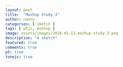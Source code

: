 ```yaml
---
layout: post
title:  "Mashup Study 3"
author: naoto
categories: [ sketch ]
tags: [ p5js, mashup ]
image: assets/images/2020-01-13-mashup-study-3.png
description: "A sketch"
featured: true
comments: true
p5: true
tonejs: true
---
```


<div id = "p5sketch">
  <!-- p5 instance will be created here -->
</div>


<script>
const width = 400;
const height = 400;

class Drawer {
  constructor({ f, args }) {
    this.f = f;
    if (args == undefined) {
      args = {}
    }
    if (args.col == undefined) {
      args.col = { bg: Math.floor(Math.random() * 5), fg: Math.floor(Math.random() * 5) };
      if (args.col.bg == args.col.fg) args.col.fg = (args.col.fg + 1) % 5;
    }
    if (args.sides == undefined) {
      args.sides = Math.floor(Math.random() * 5);
      args.r0 = Math.random();
      args.r1 = Math.random();
    }
    this.args = args;
  }
  draw({ pg }) {
    pg.push();
    if (this.args.wipe != undefined) {
      this.args.tw = myp5.constrain((t - this.args.wipe.bangT) / this.args.wipe.bangDur, 0, 1);
      this.args.bangParam = this.args.wipe.bangParam;
    }
    this.f(pg, this.args);
    pg.pop();
  }
}

class WipeGraphics {
  constructor({ p, pgF, pgB }) {
    this.p = p;
    this.pgF = pgF == undefined ? p.createGraphics(width, height) : pgF;
    this.pgB = pgB == undefined ? p.createGraphics(width, height) : pgB;
    this.pgMask = p.createGraphics(width, height);
    this.pgMaskInv = p.createGraphics(width, height);
    this.pgbF = p.createGraphics(width, height);
    this.pgbB = p.createGraphics(width, height);

    this.bangT = 0;
    this.bangDur = 0.75;
    this.bangCycle = 0;
    this.bangParam = 0;
  }

  bang({ t, next, wipe }) {
    this.foreDraw = this.backDraw;
    this.backDraw = next;
    this.wipeDraw = wipe;
    this.bangT = t;
    this.bangCycle = (this.bangCycle + 1) % 2;
    this.bangParam = Math.floor(Math.random() * 4);
  }

  update() {
    let p = this.p;

    // setColorMode = 0;
    // this.backDraw.draw({ pg: this.pgB });
    // this.foreDraw.draw({ pg: this.pgF });
    // setColorMode = 2;
    // this.wipeDraw.draw({ pg: this.pgMask });
    // setColorMode = 0;

    this.pgbB.blendMode(p.BLEND);
    this.pgbB.background(0);
    this.pgbB.image(this.pgB, 0, 0);
    this.pgbB.blendMode(p.MULTIPLY);
    this.pgbB.image(this.pgMask, 0, 0);

    this.pgMaskInv.image(this.pgMask, 0, 0);
    this.pgMaskInv.filter(myp5.INVERT);

    this.pgbF.push();
    this.pgbF.blendMode(p.BLEND);
    this.pgbF.background(0);
    this.pgbF.image(this.pgF, 0, 0);
    this.pgbF.blendMode(p.MULTIPLY);
    this.pgbF.image(this.pgMaskInv, 0, 0);
  }

  draw({ pg }) {
    let p = this.p;

    pg.image(this.pgbB, 0, 0);
    pg.blendMode(p.ADD);
    pg.image(this.pgbF, 0, 0);
    pg.blendMode(p.BLEND);
  }
}

const wipeDraws = [
  (pg, args) => { // stripes
    let { tw, bangParam } = args;
    setColor(pg, 'background', 0);
    pg.translate(pg.width / 2, pg.height / 2);
    pg.noStroke();
    setColor(pg, 'fill', 2);
    let n = bangParam;
    let r = pg.width / 1.4 / n;
    pg.rectMode(myp5.CENTER);
    for (let i = -n; i <= n; i++) {
      pg.rect(i * r, 0, myp5.lerp(0, r, EasingFunctions.easeInOutCubic(tw)), pg.height * 2);
    }
  },
  (pg, args) => { // circle expand
    let { tw, bangParam } = args;
    setColor(pg, 'background', 0);
    pg.translate(pg.width / 2, pg.height / 2);
    pg.noStroke();
    setColor(pg, 'fill', 2);
    let n = bangParam;
    let r = myp5.lerp(0, pg.width * 1.42, EasingFunctions.easeInOutCubic(tw)) / (n * 2 + 1) * 2;
    for (let i = -n; i <= n; i++) {
      for (let j = -n; j <= n; j++) {
        pg.ellipse(pg.width / 2 / n * j, pg.width / 2 / n * i, r);
      }
    }
  },
  (pg, args) => { // shape expand
    let { tw, bangParam } = args;
    setColor(pg, 'background', 0);
    pg.translate(pg.width / 2, pg.height / 2);
    pg.noStroke();
    setColor(pg, 'fill', 2);
    let n = bangParam + 3;
    let r = myp5.lerp(0, pg.width * 1.42, EasingFunctions.easeInOutCubic(tw));
    pg.beginShape();
    for (let i = 0; i <= n; i++) {
      let theta = i / n * Math.PI * 2 - Math.PI / 2;
      let x = r * Math.cos(theta);
      let y = r * Math.sin(theta);
      pg.vertex(x, y);
    }
    pg.endShape(myp5.CLOSE);
  },
  (pg, args) => { // clock wipe
    let { tw, bangParam } = args;
    setColor(pg, 'background', 0);
    pg.translate(pg.width / 2, pg.height / 2);
    pg.noStroke();
    setColor(pg, 'fill', 2);
    let rate = EasingFunctions.easeInOutCubic(tw);
    let n = 128;
    let r = pg.width;
    pg.beginShape();
    pg.vertex(0, 0);
    let sign = bangParam % 2 == 0 ? -1 : 1;
    for (let i = 0; i <= n; i++) {
      let theta = sign * i / n * Math.PI * 2 * rate - Math.PI / 2;
      let x = r * Math.cos(theta);
      let y = r * Math.sin(theta);
      pg.vertex(x, y);
    }
    pg.vertex(0, 0);
    pg.endShape();
  },
  (pg, args) => { // horizontal box push
    let w = args.wipe;
    const tw = myp5.constrain((t - w.bangT) / w.bangDur, 0, 1);
    setColor(pg, 'background', 0);
    pg.noStroke();
    setColor(pg, 'fill', 2);
    pg.translate(pg.width / 2, pg.height / 2);
    pg.rotate(w.bangParam / 2 * Math.PI);
    pg.translate(-pg.width / 2, -pg.height / 2);
    let r = myp5.lerp(0, pg.width, EasingFunctions.easeInOutCubic(tw));
    pg.rect(0, 0, r, pg.height);
  },
];

WotC = {
  circleCnt: 0, vertexCnt: 0,
  MAX_CIRCLE_CNT: 500,
  MIN_CIRCLE_CNT: 100,
  MAX_VERTEX_CNT: 30,
  MIN_VERTEX_CNT: 3,

  getCenterByTheta: (theta, time, scale) => {
    let p = myp5;
    let direction = p.createVector(Math.cos(theta), Math.sin(theta));
    let distance = 0.6 + 0.2 * Math.cos(theta * 6.0 + Math.cos(theta * 8.0 + time));
    let circleCenter = direction.mult(distance * scale);
    return circleCenter;
  },

  getSizeByTheta: (theta, time, scale) => {
    let offset = 0.2 + 0.12 * Math.cos(theta * 9.0 - time * 2.0);
    let circleSize = scale * offset;
    return circleSize;
  },

  getColorByTheta: (theta, time) => {
    let p = myp5;
    let th = 8.0 * theta + time * 2.0;
    let r = 0.6 + 0.4 * Math.cos(th),
      g = 0.6 + 0.4 * Math.cos(th - Math.PI / 3),
      b = 0.6 + 0.4 * Math.cos(th - Math.PI * 2.0 / 3.0),
      alpha = p.map(WotC.circleCnt, WotC.MIN_CIRCLE_CNT, WotC.MAX_CIRCLE_CNT, 150, 100);
    return p.color(r * 255, g * 255, b * 255, alpha);
  }
}

PF = {
  circle: 200,
  rot: 0,
  col: 0,
  freq: 0.000005,
  cont: 0,
  r: 0
}


Blobs = {
  handle_len_rate: 3,
  maxDistance: 200,
  circlePaths: [],
  connections: [],

  setup: () => {
    //generate circles
    for (var i = 0; i < 10; i++) {
      Blobs.circlePaths.push({
        position: myp5.createVector(myp5.random(width), myp5.random(height)),
        radius: i == 0 ? 120 : myp5.random(100, 120),
        vel: myp5.createVector(myp5.random(-2, 2), myp5.random(-2, 2))
      });
    }
    Blobs.circlePaths[0].radius = 250*0.4;
  },

  metaball: (ball1, ball2, v, handle_len_rate, maxDistance) => {
    var radius1 = ball1.radius / 2;
    var radius2 = ball2.radius / 2;
    var center1 = ball1.position;
    var center2 = ball2.position;
    var d = center1.dist(center2);
    var u1 = 0;
    var u2 = 0;
    if (d > maxDistance || d <= Math.abs(radius1 - radius2)) {
      return;
    } else if (d < radius1 + radius2) {
      // case circles are overlapping
      u1 = Math.acos((radius1 * radius1 + d * d - radius2 * radius2) / (2 * radius1 * d));
      u2 = Math.acos((radius2 * radius2 + d * d - radius1 * radius1) / (2 * radius2 * d));
    }
    var angle1 = Math.atan2(center2.y - center1.y, center2.x - center1.x);
    var angle2 = Math.acos((radius1 - radius2) / d);
    var angle1a = angle1 + u1 + (angle2 - u1) * v;
    var angle1b = angle1 - u1 - (angle2 - u1) * v;
    var angle2a = angle1 + Math.PI - u2 - (Math.PI - u2 - angle2) * v;
    var angle2b = angle1 - Math.PI + u2 + (Math.PI - u2 - angle2) * v;
    var p1a = p5.Vector.add(center1, p5.Vector.fromAngle(angle1a, radius1));
    var p1b = p5.Vector.add(center1, p5.Vector.fromAngle(angle1b, radius1));
    var p2a = p5.Vector.add(center2, p5.Vector.fromAngle(angle2a, radius2));
    var p2b = p5.Vector.add(center2, p5.Vector.fromAngle(angle2b, radius2));
    // define handle length by the distance between
    // both ends of the curve to draw
    var d2 = Math.min(v * handle_len_rate, myp5.dist(p1a.x, p1a.y, p2a.x, p2a.y) / (radius1 + radius2));
    // case circles are overlapping:
    d2 *= Math.min(1, d * 2 / (radius1 + radius2));
    radius1 *= d2;
    radius2 *= d2;
    var path = {
      segments: [p1a, p2a, p2b, p1b],
      handles: [
        p5.Vector.fromAngle(angle1a - Math.PI/2, radius1),
        p5.Vector.fromAngle(angle2a + Math.PI/2, radius2),
        p5.Vector.fromAngle(angle2b - Math.PI/2, radius2),
        p5.Vector.fromAngle(angle1b + Math.PI/2, radius1)
      ]
    };
    return path;
  }
}

const solidDraws = [
  (pg, args) => {
    // Waltz of the Circles by MiniPear
    // https://www.openprocessing.org/sketch/748916
    let { r0, r1 } = args;
    let p = myp5;
    pg.push();
    pg.background(0);
    pg.translate(pg.width / 2, pg.height / 2);

    WotC.circleCnt = p.int(p.map(r0, 0, 1, WotC.MAX_CIRCLE_CNT, WotC.MIN_CIRCLE_CNT));
    WotC.vertexCnt = p.int(p.map(r1, 0, 1, WotC.MAX_VERTEX_CNT, WotC.MIN_VERTEX_CNT));

    for (let ci = 0; ci < WotC.circleCnt; ci++) {
      let time = p.frameCount / 20;
      let thetaC = p.map(ci, 0, WotC.circleCnt, 0, p.TAU);
      let scale = pg.width / 7 * 3;

      let circleCenter = WotC.getCenterByTheta(thetaC, time, scale);
      let circleSize = WotC.getSizeByTheta(thetaC, time, scale);
      let c = WotC.getColorByTheta(thetaC, time);

      pg.stroke(c);
      pg.noFill();
      if (WotC.vertexCnt > 20) {
        pg.ellipse(circleCenter.x, circleCenter.y, circleSize * 2);
      } else {
        pg.beginShape();
        for (let vi = 0; vi < WotC.vertexCnt; vi++) {
          let thetaV = p.map(vi, 0, WotC.vertexCnt, 0, p.TAU);
          let x = circleCenter.x + Math.cos(thetaV) * circleSize;
          let y = circleCenter.y + Math.sin(thetaV) * circleSize;
          pg.vertex(x, y);
        }
        pg.endShape(p.CLOSE);
      }
    }
    pg.pop();
  },
  (pg, args) => {
    // particleFlow by yasai
    // https://www.openprocessing.org/sketch/422446
    let p = myp5;
    pg.background(0);
    pg.translate(width / 2, height / 2);
    pg.rotate(p.radians(PF.rot));

    pg.ellipseMode(p.RADIUS);
    for (let i = 0; i < 500; i++) {
      PF.circle = width / 3 + width / 6 * 0.5 * Math.sin(p.millis() * PF.freq * i);
      PF.col = p.map(PF.circle, 150, 250, 255, 60);
      PF.r = p.map(PF.circle, 150 / 600 * width, 250 / 600 * width, 5, 2) / 600 * width;
      pg.fill(PF.col, 0, 74);
      pg.noStroke();
      pg.ellipse(PF.circle * Math.cos(i), PF.circle * Math.sin(i), PF.r, PF.r);
      PF.rot = PF.rot + 0.00005;
    }
  },
  (pg, args) => {
    // My Sketch by Mara@website.com
    // https://www.openprocessing.org/sketch/757327
    let p = myp5;
    pg.background(0);
    pg.fill(255);
    pg.noStroke();

    if (Blobs.circlePaths.length == 0) {
      Blobs.setup();
    }
    //draw circles
    Blobs.circlePaths.forEach((circle, index) => {
      with (circle) {
        if (index == 0 && false) {
          position.x = p.mouseX;
          position.y = p.mouseY;
        } else {
          position.add(vel);
          if (position.x > width) position.x = position.x - width;
          else if (position.x < 0) position.x = width - position.x;
          if (position.y > height) position.y = position.y - height;
          else if (position.y < 0) position.y = height - position.y;
        }
        pg.ellipse(position.x, position.y, radius, radius)
      }
    })

    //generate connections
    Blobs.connections.length = 0;
    for (var i = 0, l = Blobs.circlePaths.length; i < l; i++) {
      for (var j = i - 1; j >= 0; j--) {
        var path = Blobs.metaball(Blobs.circlePaths[i], Blobs.circlePaths[j], 0.5, Blobs.handle_len_rate, Blobs.maxDistance);
        if (path) {
          Blobs.connections.push(path);
        }
      }
    }

    //draw connections
    Blobs.connections.forEach(path => {
      pg.beginShape();
      for (var j = 0; j < 4; j++) {
        if (j == 0) pg.vertex(path.segments[j].x, path.segments[j].y);
        else if (j % 2 != 0) {
          pg.vertex(path.segments[(j + 1) % 4].x, path.segments[(j + 1) % 4].y);
        }
        if (j % 2 != 0) continue;
        pg.bezierVertex(
          path.segments[j].x + path.handles[j].x, path.segments[j].y + path.handles[j].y,
          path.segments[(j + 1) % 4].x + path.handles[(j + 1) % 4].x, path.segments[(j + 1) % 4].y + path.handles[(j + 1) % 4].y,
          path.segments[(j + 1) % 4].x, path.segments[(j + 1) % 4].y
        );
      }
      pg.endShape();
    })
  }
];

let t = 0;

let s = (p) => {
  let wipe0;

  p.setup = () => {
    p.createCanvas(400, 400);
    // p.createLoop({duration:1, framesPerSecond: 30, gif: { fileName: "instanceMode.gif" } })
    p.frameRate(30);

    wipe0 = new WipeGraphics({ p });
    wipe0.foreDraw = new Drawer({ f: solidDraws[0] });
    wipe0.backDraw = new Drawer({ f: solidDraws[1] });
    wipe0.wipeDraw = new Drawer({ f: solidDraws[2], args: { wipe: wipe0 } });
  }

  p.draw = () => {
    t = p.millis() * 0.001;

    wipe0.pgMask = blobCanvas;
    wipe0.pgF = noiseCanvas;
    wipe0.pgB = rainCanvas;
    wipe0.update();
    wipe0.draw({ pg: p });
  }

}

let myp5 = new p5(s, document.getElementById('p5sketch'));

let yoff = 0.0;
let blobCanvas;

s = function (p) {
  p.setup = function () {
    blobCanvas = p.createCanvas(400, 400).hide();
  }

  p.draw = function () {
    p.background(0);

    p.translate(p.width / 2, p.height / 2);

    let radius = 150;

    p.beginShape();
    let xoff = 0;
    for (let a = 0; a < p.TWO_PI; a += 0.1) {
      let offset = p.map(p.noise(xoff, yoff), 0, 1, -25, 25)*2;
      let r = radius + offset;
      let x = r * p.cos(a);
      let y = r * p.sin(a);
      p.vertex(x, y);
      xoff += 0.1;
      //ellipse(x, y, 4, 4);
    }
    p.endShape();

    yoff += 0.01;
  }

};

var p036 = new p5(s);

function Particle(sketch) {
  this.pos = sketch.createVector(sketch.random(sketch.width), sketch.random(sketch.height));
  this.vel = sketch.createVector(0, 0);
  this.acc = sketch.createVector(0, 0);
  this.maxspeed = 4;
  this.h = 0;

  this.prevPos = this.pos.copy();

  this.update = function() {
    this.vel.add(this.acc);
    this.vel.limit(this.maxspeed);
    this.pos.add(this.vel);
    this.acc.mult(0);
  }

  this.follow = function(vectors) {
    // print(vectors.length, x, y, cols, index, this.pos)
    var x = sketch.floor(this.pos.x / scl);
    var y = sketch.floor(this.pos.y / scl);
    var index = x + y * cols;
    var force = vectors[(index+cols*rows)%(cols*rows)];
    this.applyForce(force);
  }

  this.applyForce = function(force) {
    this.acc.add(force);
  }

  this.show = function() {
    sketch.stroke(this.h, 255, 255, 25);
    this.h = this.h + 1;
    if (this.h > 255) {
      this.h = 0;
    }
    sketch.strokeWeight(1);
    sketch.line(this.pos.x, this.pos.y, this.prevPos.x, this.prevPos.y);
    this.updatePrev();
  }

  this.updatePrev = function() {
    this.prevPos.x = this.pos.x;
    this.prevPos.y = this.pos.y;
  }

  this.edges = function() {
    if (this.pos.x > sketch.width) {
      this.pos.x = 0;
      this.updatePrev();
    }
    if (this.pos.x < 0) {
      this.pos.x = sketch.width;
      this.updatePrev();
    }
    if (this.pos.y > sketch.height) {
      this.pos.y = 0;
      this.updatePrev();
    }
    if (this.pos.y < 0) {
      this.pos.y = sketch.height;
      this.updatePrev();
    }

  }

}

let noiseCanvas;

var inc = 0.1;
var scl = 10;
var cols, rows;

var zoff = 0;

var fr;

var particles = [];

var flowfield;

s = function (sketch) {
  sketch.setup = function () {
    noiseCanvas = sketch.createCanvas(400, 400).hide();
    sketch.colorMode(sketch.HSB, 255);
    cols = sketch.floor(sketch.width / scl);
    rows = sketch.floor(sketch.height / scl);
    // fr = sketch.createP('');

    flowfield = new Array(cols * rows);

    for (var i = 0; i < 300; i++) {
      particles[i] = new Particle(sketch);
    }
    sketch.background(51);
  }

  sketch.draw = function () {
    var yoff = 0;
    for (var y = 0; y < rows; y++) {
      var xoff = 0;
      for (var x = 0; x < cols; x++) {
        var index = x + y * cols;
        var angle = sketch.noise(xoff, yoff, zoff) * sketch.TWO_PI * 4;
        var v = p5.Vector.fromAngle(angle);
        v.setMag(1);
        flowfield[index] = v;
        xoff += inc;
        sketch.stroke(0, 50);
        // push();
        // translate(x * scl, y * scl);
        // rotate(v.heading());
        // strokeWeight(1);
        // line(0, 0, scl, 0);
        // pop();
      }
      yoff += inc;

      zoff += 0.0003;
    }

    for (var i = 0; i < particles.length; i++) {
      particles[i].follow(flowfield);
      particles[i].update();
      particles[i].edges();
      particles[i].show();
    }

    // fr.html(floor(frameRate()));
  }

};

var p024 = new p5(s);

let walkCanvas;
var x;
var y;

s = function (p) {
  p.setup = function () {
    walkCanvas = p.createCanvas(400, 400).hide();
    x = 200;
    y = 200;
    p.background(51);
  }

  p.draw = function () {
    p.stroke(255, 100);
    p.strokeWeight(2);
    p.point(x, y);

    var r = p.floor(p.random(4));

    switch (r) {
      case 0:
        x = x + 1;
        break;
      case 1:
        x = x - 1;
        break;
      case 2:
        y = y + 1;
        break;
      case 3:
        y = y - 1;
        break;
    }


  }

};

// var p052 = new p5(s);


function Drop() {
  this.x = p004.random(p004.width);
  this.y = p004.random(-500, -50);
  this.z = p004.random(0, 20);
  this.len = p004.map(this.z, 0, 20, 10, 20);
  this.yspeed = p004.map(this.z, 0, 20, 1, 20);

  this.fall = function() {
    this.y = this.y + this.yspeed;
    var grav = p004.map(this.z, 0, 20, 0, 0.2);
    this.yspeed = this.yspeed + grav;

    if (this.y > p004.height) {
      this.y = p004.random(-200, -100);
      this.yspeed = p004.map(this.z, 0, 20, 4, 10);
    }
  }

  this.show = function() {
    var thick = p004.map(this.z, 0, 20, 1, 3);
    p004.strokeWeight(thick);
    p004.stroke(138, 43, 226);
    p004.line(this.x, this.y, this.x, this.y+this.len);
  }
}

let rainCanvas;

s = function (p) {

  var drops = [];

  p.setup = function () {
    rainCanvas = p.createCanvas(400, 400).hide();
    for (var i = 0; i < 500; i++) {
      drops[i] = new Drop();
    }
  }

  p.draw = function () {
    p.background(230, 230, 250);
    for (var i = 0; i < drops.length; i++) {
      drops[i].fall();
      drops[i].show();
    }
  }

};

var p004 = new p5(s);
</script>